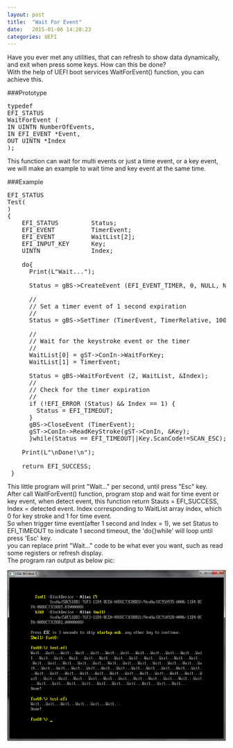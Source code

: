 ```yaml
---
layout: post
title:  "Wait For Event"
date:   2015-01-06 14:28:23
categories: UEFI
---
```

Have you ever met any utilities, that can refresh to show data dynamically, and exit when press some keys. How can this be done?  
With the help of UEFI boot services WaitForEvent() function, you can achieve this.  

###Prototype  

<pre>
typedef
EFI_STATUS
WaitForEvent (
IN UINTN NumberOfEvents,
IN EFI_EVENT *Event,
OUT UINTN *Index
);
</pre>
This function can wait for multi events or just a time event, or a key event, we will make an example to wait time and key event at the same time.  

###Example

<pre>
EFI_STATUS
Test(
)
{  
    EFI_STATUS         Status;
    EFI_EVENT          TimerEvent;
    EFI_EVENT          WaitList[2];
    EFI_INPUT_KEY      Key;
    UINTN              Index;

    do{
      Print(L"Wait...");

      Status = gBS->CreateEvent (EFI_EVENT_TIMER, 0, NULL, NULL, &TimerEvent);

      //    
      // Set a timer event of 1 second expiration    
      //  
      Status = gBS->SetTimer (TimerEvent, TimerRelative, 10000000);

      //
      // Wait for the keystroke event or the timer    
      //  
      WaitList[0] = gST->ConIn->WaitForKey;  
      WaitList[1] = TimerEvent;  

      Status = gBS->WaitForEvent (2, WaitList, &Index);  
      //    
      // Check for the timer expiration    
      //  
      if (!EFI_ERROR (Status) && Index == 1) {    
        Status = EFI_TIMEOUT;     
      }  
      gBS->CloseEvent (TimerEvent); 
      gST->ConIn->ReadKeyStroke(gST->ConIn, &Key);   
      }while(Status == EFI_TIMEOUT||Key.ScanCode!=SCAN_ESC);    

    Print(L"\nDone!\n");

    return EFI_SUCCESS;
 }
</pre>
This little program will print "Wait..." per second, until press "Esc" key.  
After call WaitForEvent() function, program stop and wait for time event or key event, when detect event, this function return Stauts = EFI_SUCCESS, Index = detected event. Index corresponding to WaitList array index, which 0 for key stroke and 1 for time event.  
So when trigger time event(after 1 second and Index = 1), we set Status to EFI_TIMEOUT to indicate 1 second timeout, the 'do{}while' will loop until press 'Esc' key.  
you can replace print "Wait..." code to be what ever you want, such as read some registers or refresh display.  
The program ran output as below pic:  

<img src="/images/2015/01/wait_for_2events.png" style="width: 600px;">  

